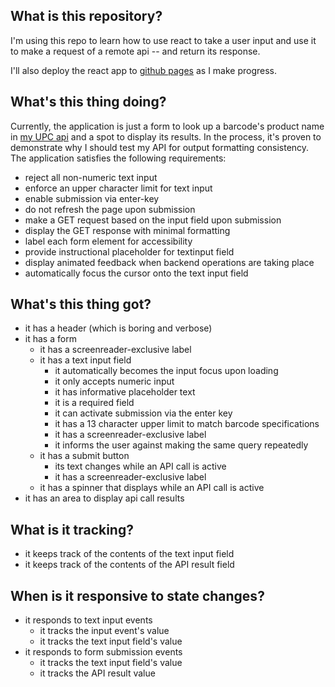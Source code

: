 ## What is this repository?

I'm using this repo to learn how to use react to take a user input and use it to make a request of a remote api -- and return its response.

I'll also deploy the react app to [github pages](https://amazingproducer.github.io/learn-reactjs) as I make progress.

## What's this thing doing?

Currently, the application is just a form to look up a barcode's product name in [my UPC api](https://upc.shamacon.us/off/000000003333) and a spot to display its results. In the process, it's proven to demonstrate why I should test my API for output formatting consistency. The application satisfies the following requirements:

- reject all non-numeric text input
- enforce an upper character limit for text input
- enable submission via enter-key
- do not refresh the page upon submission
- make a GET request based on the input field upon submission
- display the GET response with minimal formatting
- label each form element for accessibility
- provide instructional placeholder for textinput field
- display animated feedback when backend operations are taking place
- automatically focus the cursor onto the text input field

## What's this thing got?
- it has a header (which is boring and verbose)
- it has a form
  - it has a screenreader-exclusive label
  - it has a text input field
    - it automatically becomes the input focus upon loading
    - it only accepts numeric input
    - it has informative placeholder text
    - it is a required field
    - it can activate submission via the enter key
    - it has a 13 character upper limit to match barcode specifications
    - it has a screenreader-exclusive label
    - it informs the user against making the same query repeatedly
  - it has a submit button
    - its text changes while an API call is active
    - it has a screenreader-exclusive label
  - it has a spinner that displays while an API call is active
- it has an area to display api call results

## What is it tracking?
- it keeps track of the contents of the text input field
- it keeps track of the contents of the API result field

## When is it responsive to state changes?
- it responds to text input events
  - it tracks the input event's value
  - it tracks the text input field's value
- it responds to form submission events
  - it tracks the text input field's value
  - it tracks the API result value